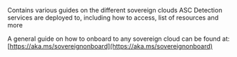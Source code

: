Contains various guides on the different sovereign clouds ASC Detection services are deployed to, including how to access, list of resources and more

A general guide on how to onboard to any sovereign cloud can be found at: [https://aka.ms/sovereignonboard](https://aka.ms/sovereignonboard)